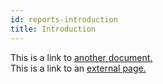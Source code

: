 ```yaml
---
id: reports-introduction
title: Introduction
---
```


This is a link to [another document.](doc3.md)  
This is a link to an [external page.](http://www.example.com)
